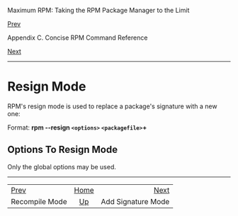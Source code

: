 <div class="NAVHEADER">

Maximum RPM: Taking the RPM Package Manager to the Limit

</div>

[Prev](s1-rpm-commands-recompile-mode.md)

Appendix C. Concise RPM Command Reference

[Next](s1-rpm-commands-add-signature-mode.md)

-----

<div class="sect1">

# <span id="s1-rpm-commands-resign-mode">Resign Mode</span>

RPM's resign mode is used to replace a package's signature with a new
one:

Format: **rpm --resign `<options>` `<packagefile>`+**

<div class="sect2">

## <span id="s2-rpm-commands-resign-options">Options To Resign Mode</span>

Only the global options may be used.

</div>

</div>

<div class="NAVFOOTER">

-----

|                                             |                            |                                                 |
| :------------------------------------------ | :------------------------: | ----------------------------------------------: |
| [Prev](s1-rpm-commands-recompile-mode.md) |     [Home](index.md)     | [Next](s1-rpm-commands-add-signature-mode.md) |
| Recompile Mode                              | [Up](ch-rpm-commands.md) |                              Add Signature Mode |

</div>
